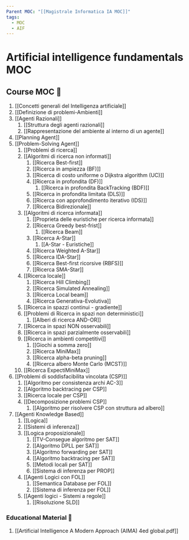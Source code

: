 ```yaml
---
Parent MOC: "[[Magistrale Informatica IA MOC]]"
tags:
  - MOC
  - AIF
---
```

# Artificial intelligence fundamentals MOC

## Course MOC  📒
1. [[Concetti generali del Intelligenza artificiale]]
2. [[Definizione di problemi-Ambienti]]
3. [[Agenti Razionali]]
	1. [[Struttura degli agenti razionali]]
	2. [[Rappresentazione del ambiente al interno di un agente]]
4. [[Planning Agent]]
5. [[Problem-Solving Agent]]
	1. [[Problemi di ricerca]]
	2. [[Algoritmi di ricerca non informati]]
		1. [[Ricerca Best-first]]
		2. [[Ricerca in ampiezza (BF)]]
		3. [[Ricerca di costo uniforme o Dijkstra algorithm (UC)]]
		4. [[Ricerca in profondita (DF)]] 
			1. [[Ricerca in profondita BackTracking (BDF)]]
		5. [[Ricerca in profondita limitata (DLS)]] 
		6. [[Ricerca con approfondimento iterativo (IDS)]] 
		7. [[Ricerca Bidirezionale]]
	3. [[Algoritmi di ricerca informata]]
		1. [[Proprieta delle euristiche per ricerca informata]]
		2. [[Ricerca Greedy best-frist]]
			1. [[Ricerca Beam]]
		3. [[Ricerca A-Star]]
			1. [[A-Star - Euristiche]]
		4. [[Ricerca Weighted A-Star]]
		5. [[Ricerca IDA-Star]]
		6. [[Ricerca Best-first ricorsive (RBFS)]]
		7. [[Ricerca SMA-Star]]
	4. [[Ricerca locale]]
		1. [[Ricerca Hill Climbing]]
		2. [[Ricerca Simulated Annealing]]
		3. [[Ricerca Local beam]]
		4. [[Ricerca Generativa-Evolutiva]]
	5. [[Ricerca in spazzi continui - gradiente]]
	6. [[Problemi di Ricerca in spazi non deterministici]]
		1. [[Alberi di ricerca AND-OR]]
	7. [[Ricerca in spazi NON osservabili]]
	8. [[Ricerca in spazi parzialmente osservabili]]
	9. [[Ricerca in ambienti competitivi]]
		1. [[Giochi a somma zero]]
		2. [[Ricerca MiniMax]]
		3. [[Ricerca alpha-beta pruning]]
		4. [[Ricerca albero Monte Carlo (MCST)]]
	10. [[Ricerca ExpectiMiniMax]]
6. [[Problemi di soddisfacibilita vincolata (CSP)]]
	1. [[Algoritmo per consistenza archi AC-3]]
	2. [[Algoritmo backtracing per CSP]]
	3. [[Ricerca locale per CSP]]
	4. [[Decomposizione problemi CSP]]
		1. [[Algoritmo per risolvere CSP con struttura ad albero]]
7. [[Agenti Knowledge Based]]
	1. [[Logica]]
	2. [[Sistemi di inferenza]]
	3. [[Logica proposizionale]]
		1. [[TV-Consegue algoritmo per SAT]]
		2. [[Algoritmo DPLL per SAT]]
		3. [[Algoritmo forwarding per SAT]]
		4. [[Algoritmo backtracing per SAT]]
		5. [[Metodi locali per SAT]]
		6. [[Sistema di inferenza per PROP]]
	4. [[Agenti Logici con FOL]]
		1. [[Semantica Database per FOL]]
		2. [[Sistema di inferenza per FOL]]
	5. [[Agenti logici - Sistemi a regole]]
		1. [[Risoluzione SLD]]


### Educational Material 🧱
1. [[Artificial Intelligence A Modern Approach  (AIMA) 4ed global.pdf]]

